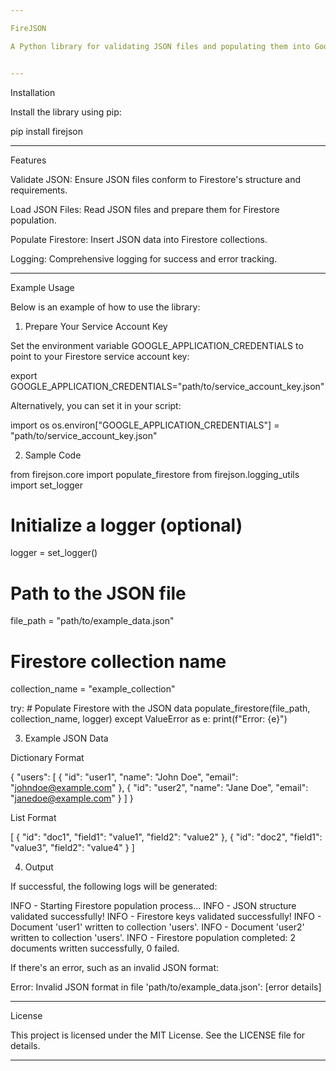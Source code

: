 ```yaml
---

FireJSON

A Python library for validating JSON files and populating them into Google Firestore collections.


---
```


Installation

Install the library using pip:

pip install firejson


---

Features

Validate JSON: Ensure JSON files conform to Firestore's structure and requirements.

Load JSON Files: Read JSON files and prepare them for Firestore population.

Populate Firestore: Insert JSON data into Firestore collections.

Logging: Comprehensive logging for success and error tracking.



---

Example Usage

Below is an example of how to use the library:

1. Prepare Your Service Account Key

Set the environment variable GOOGLE_APPLICATION_CREDENTIALS to point to your Firestore service account key:

export GOOGLE_APPLICATION_CREDENTIALS="path/to/service_account_key.json"

Alternatively, you can set it in your script:

import os
os.environ["GOOGLE_APPLICATION_CREDENTIALS"] = "path/to/service_account_key.json"

2. Sample Code

from firejson.core import populate_firestore
from firejson.logging_utils import set_logger

# Initialize a logger (optional)
logger = set_logger()

# Path to the JSON file
file_path = "path/to/example_data.json"

# Firestore collection name
collection_name = "example_collection"

try:
    # Populate Firestore with the JSON data
    populate_firestore(file_path, collection_name, logger)
except ValueError as e:
    print(f"Error: {e}")

3. Example JSON Data

Dictionary Format

{
  "users": [
    {
      "id": "user1",
      "name": "John Doe",
      "email": "johndoe@example.com"
    },
    {
      "id": "user2",
      "name": "Jane Doe",
      "email": "janedoe@example.com"
    }
  ]
}

List Format

[
  {
    "id": "doc1",
    "field1": "value1",
    "field2": "value2"
  },
  {
    "id": "doc2",
    "field1": "value3",
    "field2": "value4"
  }
]

4. Output

If successful, the following logs will be generated:

INFO - Starting Firestore population process...
INFO - JSON structure validated successfully!
INFO - Firestore keys validated successfully!
INFO - Document 'user1' written to collection 'users'.
INFO - Document 'user2' written to collection 'users'.
INFO - Firestore population completed: 2 documents written successfully, 0 failed.

If there's an error, such as an invalid JSON format:

Error: Invalid JSON format in file 'path/to/example_data.json': [error details]


---

License

This project is licensed under the MIT License. See the LICENSE file for details.


---